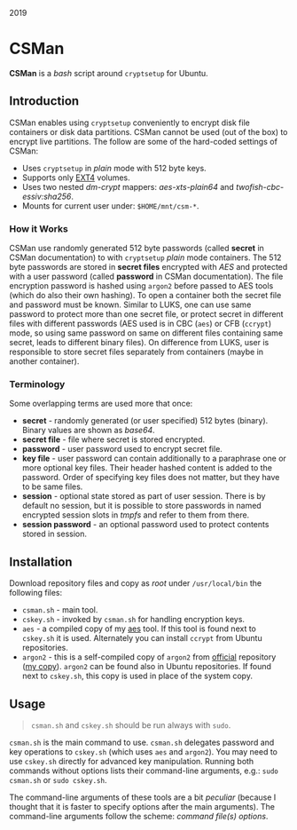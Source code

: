 2019

# CSMan

<!--- tags: linux encryption -->

**CSMan** is a *bash* script around `cryptsetup` for Ubuntu.

## Introduction

CSMan enables using `cryptsetup` conveniently to encrypt disk file containers or disk data partitions. CSMan cannot be used (out of the box) to encrypt live partitions. The follow are some of the hard-coded settings of CSMan:

* Uses `cryptsetup` in *plain* mode with 512 byte keys.
* Supports only [EXT4](https://en.wikipedia.org/wiki/Ext4) volumes.
* Uses two nested *dm-crypt* mappers: *aes-xts-plain64* and *twofish-cbc-essiv:sha256*.
* Mounts for current user under: `$HOME/mnt/csm-*`.

### How it Works

CSMan use randomly generated 512 byte passwords (called **secret** in CSMan documentation) to with `cryptsetup` *plain* mode containers. The 512 byte passwords are stored in **secret files** encrypted with *AES* and protected with a user password (called **password** in CSMan documentation). The file encryption password is hashed using `argon2` before passed to AES tools (which do also their own hashing). To open a container both the secret file and password must be known. Similar to LUKS, one can use same password to protect more than one secret file, or protect secret in different files with different passwords (AES used is in CBC (`aes`) or CFB (`ccrypt`) mode, so using same password on same on different files containing same secret, leads to different binary files). On difference from LUKS, user is responsible to store secret files separately from containers (maybe in another container).

### Terminology

Some overlapping terms are used more that once:

* **secret** - randomly generated (or user specified) 512 bytes (binary). Binary values are shown as *base64*.
* **secret file** - file where secret is stored encrypted.
* **password** - user password used to encrypt secret file.
* **key file** - user password can contain additionally to a paraphrase one or more optional key files. Their header hashed content is added to the password. Order of specifying key files does not matter, but they have to be same files.
* **session** - optional state stored as part of user session. There is by default no session, but it is possible to store passwords in named encrypted session slots in *tmpfs* and refer to them from there.
* **session password** - an optional password used to protect contents stored in session.

## Installation

Download repository files and copy as *root* under `/usr/local/bin` the following files:

* `csman.sh` - main tool.
* `cskey.sh` - invoked by `csman.sh` for handling encryption keys.
* `aes` - a compiled copy of my [aes](#r/cpp-aes-tool.md) tool. If this tool is found next to `cskey.sh` it is used. Alternately you can install `ccrypt` from Ubuntu repositories. 
* `argon2` - this is a self-compiled copy of `argon2` from [official](https://github.com/P-H-C/phc-winner-argon2) repository ([my copy](https://github.com/madebits/phc-winner-argon2)). `argon2` can be found also in Ubuntu repositories. If found next to `cskey.sh`, this copy is used in place of the system copy.

## Usage

> `csman.sh` and `cskey.sh` should be run always with `sudo`. 

`csman.sh` is the main command to use. `csman.sh` delegates password and key operations to `cskey.sh` (which uses `aes` and `argon2`). You may need to use `cskey.sh` directly for advanced key manipulation. Running both commands without options lists their command-line arguments, e.g.: `sudo csman.sh` or `sudo cskey.sh`.

The command-line arguments of these tools are a bit *peculiar* (because I thought that it is faster to specify options after the main arguments). The command-line arguments follow the scheme: *command file(s) options*.













